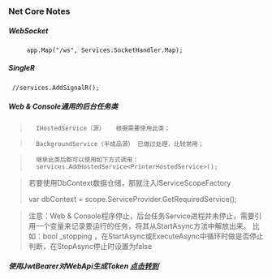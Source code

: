 ﻿###	Net Core Notes

#####	WebSocket
	     app.Map("/ws", Services.SocketHandler.Map);

#####	SingleR
	 //services.AddSignalR();


#####	Web & Console通用的后台任务类
>		IHostedService（源）	根据需要使用此类；

>		BackgroundService（半成品源） 已做过处理，比较常用；

>		继承此类后都可以使用如下方式调用：
>		services.AddHostedService<PrinterHostedService>();

> 若要使用DbContext数据仓储，那就注入IServiceScopeFactory
> 
> var dbContext = scope.ServiceProvider.GetRequiredService<MyDbContext>();


>	注意：Web & Console程序停止，后台任务Service进程并未停止，需要引用一个变量来记录要运行的任务，将其从StartAsync方法中解放出来。
>	比如：bool _stopping ，在StartAsync或ExecuteAsync中循环时做是否停止判断，在StopAsync停止时设置为false 


##### 使用JwtBearer对WebApi生成Token <a href='UseJWT.md'>点击转到</a>






